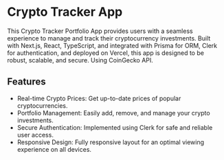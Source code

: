 # Crypto Tracker App
This Crypto Tracker Portfolio App provides users with a seamless experience to manage and track their cryptocurrency investments. Built with Next.js, React, TypeScript, and integrated with Prisma for ORM, Clerk for authentication, and deployed on Vercel, this app is designed to be robust, scalable, and secure. Using CoinGecko API.

## Features
- Real-time Crypto Prices: Get up-to-date prices of popular cryptocurrencies.
- Portfolio Management: Easily add, remove, and manage your crypto investments.
- Secure Authentication: Implemented using Clerk for safe and reliable user access.
- Responsive Design: Fully responsive layout for an optimal viewing experience on all devices.